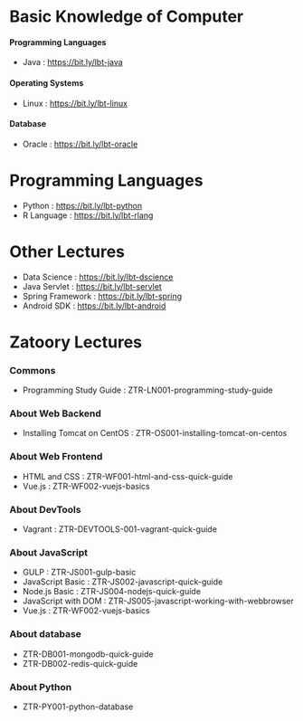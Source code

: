 # Basic Knowledge of Computer

#### Programming Languages

* Java : https://bit.ly/lbt-java

#### Operating Systems

* Linux : https://bit.ly/lbt-linux

#### Database

* Oracle : https://bit.ly/lbt-oracle

# Programming Languages

* Python : https://bit.ly/lbt-python
* R Language : https://bit.ly/lbt-rlang

# Other Lectures

* Data Science : https://bit.ly/lbt-dscience
* Java Servlet : https://bit.ly/lbt-servlet
* Spring Framework : https://bit.ly/lbt-spring
* Android SDK : https://bit.ly/lbt-android

# Zatoory Lectures

### Commons

* Programming Study Guide : ZTR-LN001-programming-study-guide

### About Web Backend

* Installing Tomcat on CentOS : ZTR-OS001-installing-tomcat-on-centos

### About Web Frontend

* HTML and CSS : ZTR-WF001-html-and-css-quick-guide
* Vue.js : ZTR-WF002-vuejs-basics

### About DevTools

* Vagrant : ZTR-DEVTOOLS-001-vagrant-quick-guide

### About JavaScript

* GULP : ZTR-JS001-gulp-basic
* JavaScript Basic : ZTR-JS002-javascript-quick-guide
* Node.js Basic : ZTR-JS004-nodejs-quick-guide
* JavaScript with DOM : ZTR-JS005-javascript-working-with-webbrowser
* Vue.js : ZTR-WF002-vuejs-basics

### About database

* ZTR-DB001-mongodb-quick-guide
* ZTR-DB002-redis-quick-guide

### About Python

* ZTR-PY001-python-database
